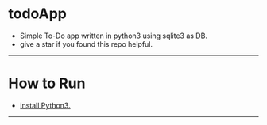 # todoApp
* Simple To-Do app written in python3 using sqlite3 as DB.
* give a star if you found this repo helpful.
---
# How to Run
* [install Python3.](https://www.python.org/downloads/)
---
